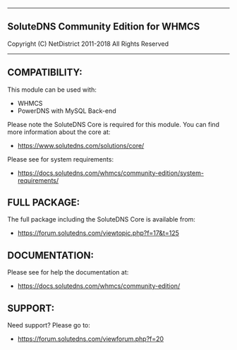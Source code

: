 ************************************************

## SoluteDNS Community Edition for WHMCS

Copyright (C) NetDistrict 2011-2018
All Rights Reserved

************************************************

COMPATIBILITY:
----------------------------------------------
This module can be used with:

 - WHMCS
 - PowerDNS with MySQL Back-end

Please note the SoluteDNS Core is required for this module. You can find more information about the core at:
 - https://www.solutedns.com/solutions/core/

Please see for system requirements:
 - https://docs.solutedns.com/whmcs/community-edition/system-requirements/

FULL PACKAGE:
----------------------------------------------
The full package including the SoluteDNS Core is available from:

 - https://forum.solutedns.com/viewtopic.php?f=17&t=125

DOCUMENTATION:
----------------------------------------------
Please see for help the documentation at:

 - https://docs.solutedns.com/whmcs/community-edition/


SUPPORT:
----------------------------------------------
Need support? Please go to:
 - https://forum.solutedns.com/viewforum.php?f=20
